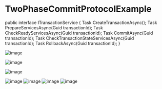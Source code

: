 # TwoPhaseCommitProtocolExample

public interface ITransactionService
{
    Task<Guid> CreateTransactionAsync();
    Task PrepareServicesAsync(Guid transactionId);
    Task<bool> CheckReadyServicesAsync(Guid transactionId);
    Task CommitAsync(Guid transactionId);
    Task<bool> CheckTransactionStateServicesAsync(Guid transactionId);
    Task RollbackAsync(Guid transactionId);
}


![image](https://github.com/user-attachments/assets/62802987-17ef-4761-8101-fc38ce8fab19)

![image](https://github.com/user-attachments/assets/0b47b7f2-d3da-48f2-adff-4214f51e8cec)

![image](https://github.com/user-attachments/assets/c3003677-2711-4709-8695-34db2145ff0a)

![image](https://github.com/user-attachments/assets/cfece541-5696-470d-969f-c3a6a3c0c5cc)
![image](https://github.com/user-attachments/assets/bfe73dca-3415-45ab-b367-943ffb42f89b)
![image](https://github.com/user-attachments/assets/2f963ced-bdfe-4c02-b004-7fcf551c6ae9)
![image](https://github.com/user-attachments/assets/aa826df4-b706-48fe-a862-9105dbe23bc2)
